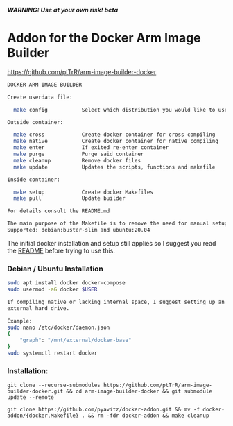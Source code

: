 ***WARNING: Use at your own risk! beta***

# Addon for the Docker Arm Image Builder

https://github.com/ptTrR/arm-image-builder-docker

```sh
DOCKER ARM IMAGE BUILDER

Create userdata file: 

  make config           Select which distribution you would like to use

Outside container: 

  make cross            Create docker container for cross compiling
  make native           Create docker container for native compiling
  make enter            If exited re-enter container
  make purge            Purge said container
  make cleanup          Remove docker files
  make update           Updates the scripts, functions and makefile

Inside container: 

  make setup            Create docker Makefiles
  make pull             Update builder

For details consult the README.md
```

```sh
The main purpose of the Makefile is to remove the need for manual setup
Supported: debian:buster-slim and ubuntu:20.04
```

The initial docker installation and setup still applies so I suggest you
read the [README](https://github.com/ptTrR/arm-image-builder-docker/blob/main/README.md) before trying to use this.

### Debian / Ubuntu Installation
```sh
sudo apt install docker docker-compose
sudo usermod -aG docker $USER

If compiling native or lacking internal space, I suggest setting up an
external hard drive.

Example:
sudo nano /etc/docker/daemon.json
{
    "graph": "/mnt/external/docker-base"
}
sudo systemctl restart docker
```

### Installation:
`git clone --recurse-submodules https://github.com/ptTrR/arm-image-builder-docker.git && cd arm-image-builder-docker && git submodule update --remote`

`git clone https://github.com/pyavitz/docker-addon.git && mv -f docker-addon/{docker,Makefile} . && rm -fdr docker-addon && make cleanup`
